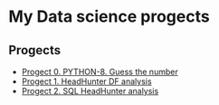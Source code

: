 # My Data science progects

## Progects

* [Progect 0. PYTHON-8. Guess the number ](https://github.com/MugenKom/Mugen_progects/tree/main/PYTHON-8_Guess_the_number)
* [Progect 1. HeadHunter DF analysis ](https://github.com/MugenKom/Mugen_progects/tree/main/HeadHunter_df_analysis)
* [Progect 2. SQL HeadHunter analysis ](https://github.com/MugenKom/Mugen_progects/tree/main/SQL_HeadHunter_analysis)